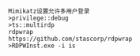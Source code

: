 	Mimikatz设置允许多用户登录
	>privilege::debug
	>ts::multirdp
	rdpwrap
	https://github.com/stascorp/rdpwrap
	>RDPWInst.exe -i is
